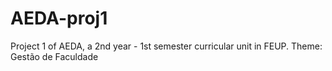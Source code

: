 # AEDA-proj1
Project 1 of AEDA, a 2nd year - 1st semester curricular unit in FEUP. Theme: Gestão de Faculdade
